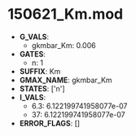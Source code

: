 # 150621_Km.mod

- **G_VALS**:
  - gkmbar_Km: 0.006
- **GATES**:
  - n: 1
- **SUFFIX**: Km
- **GMAX_NAME**: gkmbar_Km
- **STATES**: ['n']
- **I_VALS**:
  - 6.3: 6.122199741958077e-07
  - 37: 6.122199741958077e-07
- **ERROR_FLAGS**: []
